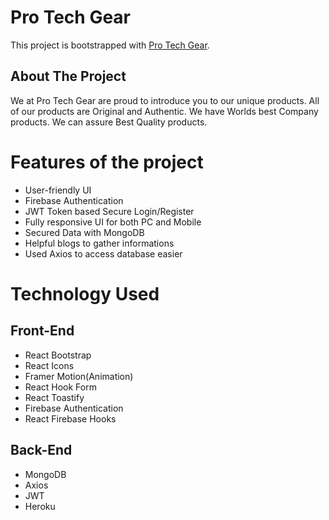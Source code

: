 # Pro Tech Gear

This project is bootstrapped with [Pro Tech Gear](https://pro-tech-gear.web.app/).

## About The Project
We at Pro Tech Gear are proud to introduce you to our unique products. All of our products are Original and Authentic. We have Worlds best Company products. We can assure Best Quality products.

# Features of the project

 * User-friendly UI
 * Firebase Authentication 
 * JWT Token based Secure Login/Register
 * Fully responsive UI for both PC and Mobile
 * Secured Data with MongoDB
 * Helpful blogs to gather informations
 * Used Axios to access database easier

 # Technology Used
  ## Front-End

  * React Bootstrap
  * React Icons
  * Framer Motion(Animation)
  * React Hook Form
  * React Toastify
  * Firebase Authentication
  * React Firebase Hooks

  ## Back-End

  * MongoDB
  * Axios
  * JWT 
  * Heroku
